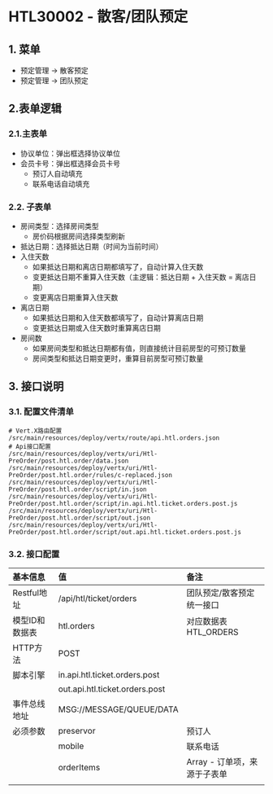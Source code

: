 # HTL30002 - 散客/团队预定

## 1. 菜单

* 预定管理 -&gt; 散客预定
* 预定管理 -&gt; 团队预定

## 2.表单逻辑

### 2.1.主表单

* 协议单位：弹出框选择协议单位
* 会员卡号：弹出框选择会员卡号
  * 预订人自动填充
  * 联系电话自动填充

### 2.2. 子表单

* 房间类型：选择房间类型
  * 房价码根据房间选择类型刷新
* 抵达日期：选择抵达日期（时间为当前时间）
* 入住天数
  * 如果抵达日期和离店日期都填写了，自动计算入住天数
  * 变更抵达日期不重算入住天数（主逻辑：抵达日期 + 入住天数 = 离店日期）
  * 变更离店日期重算入住天数
* 离店日期
  * 如果抵达日期和入住天数都填写了，自动计算离店日期
  * 变更抵达日期或入住天数时重算离店日期
* 房间数
  * 如果房间类型和抵达日期都有值，则直接统计目前房型的可预订数量
  * 房间类型和抵达日期变更时，重算目前房型可预订数量

## 3. 接口说明

### 3.1. 配置文件清单

```
# Vert.X路由配置
/src/main/resources/deploy/vertx/route/api.htl.orders.json
# Api接口配置
/src/main/resources/deploy/vertx/uri/Htl-PreOrder/post.htl.order/data.json
/src/main/resources/deploy/vertx/uri/Htl-PreOrder/post.htl.order/rules/c-replaced.json
/src/main/resources/deploy/vertx/uri/Htl-PreOrder/post.htl.order/script/in.json
/src/main/resources/deploy/vertx/uri/Htl-PreOrder/post.htl.order/script/in.api.htl.ticket.orders.post.js
/src/main/resources/deploy/vertx/uri/Htl-PreOrder/post.htl.order/script/out.json
/src/main/resources/deploy/vertx/uri/Htl-PreOrder/post.htl.order/script/out.api.htl.ticket.orders.post.js
```

### 3.2. 接口配置

| 基本信息 | 值 | 备注 |
| :--- | :--- | :--- |
| Restful地址 | /api/htl/ticket/orders | 团队预定/散客预定统一接口 |
| 模型ID和数据表 | htl.orders | 对应数据表HTL\_ORDERS |
| HTTP方法 | POST |  |
| 脚本引擎 | in.api.htl.ticket.orders.post |  |
|  | out.api.htl.ticket.orders.post |  |
| 事件总线地址 | MSG://MESSAGE/QUEUE/DATA |  |
| 必须参数 | preservor | 预订人 |
|  | mobile | 联系电话 |
|  | orderItems | Array - 订单项，来源于子表单 |
|  |  |  |



